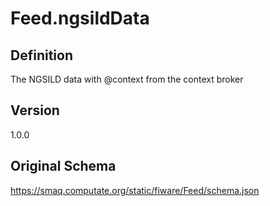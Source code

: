 # Feed.ngsildData

## Definition
The NGSILD data with @context from the context broker

## Version
1.0.0

## Original Schema
https://smaq.computate.org/static/fiware/Feed/schema.json

